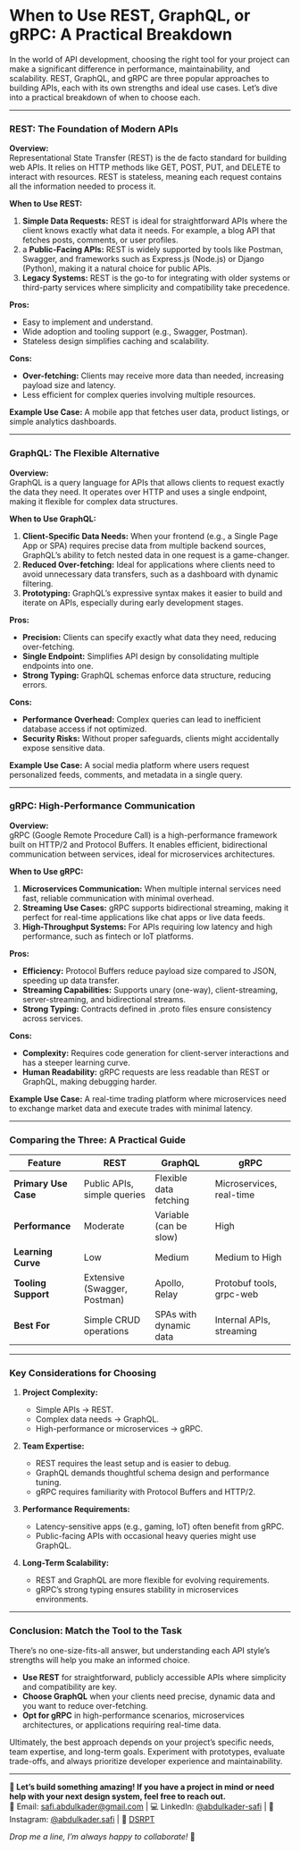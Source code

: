 # When to Use REST, GraphQL, or gRPC: A Practical Breakdown

In the world of API development, choosing the right tool for your project can make a significant difference in performance, maintainability, and scalability. REST, GraphQL, and gRPC are three popular approaches to building APIs, each with its own strengths and ideal use cases. Let’s dive into a practical breakdown of when to choose each.

---

### **REST: The Foundation of Modern APIs**

**Overview:**  
Representational State Transfer (REST) is the de facto standard for building web APIs. It relies on HTTP methods like GET, POST, PUT, and DELETE to interact with resources. REST is stateless, meaning each request contains all the information needed to process it.

**When to Use REST:**

1. **Simple Data Requests:** REST is ideal for straightforward APIs where the client knows exactly what data it needs. For example, a blog API that fetches posts, comments, or user profiles.
2. a **Public-Facing APIs:** REST is widely supported by tools like Postman, Swagger, and frameworks such as Express.js (Node.js) or Django (Python), making it a natural choice for public APIs.
3. **Legacy Systems:** REST is the go-to for integrating with older systems or third-party services where simplicity and compatibility take precedence.

**Pros:**

- Easy to implement and understand.
- Wide adoption and tooling support (e.g., Swagger, Postman).
- Stateless design simplifies caching and scalability.

**Cons:**

- **Over-fetching:** Clients may receive more data than needed, increasing payload size and latency.
- Less efficient for complex queries involving multiple resources.

**Example Use Case:** A mobile app that fetches user data, product listings, or simple analytics dashboards.

---

### **GraphQL: The Flexible Alternative**

**Overview:**  
GraphQL is a query language for APIs that allows clients to request exactly the data they need. It operates over HTTP and uses a single endpoint, making it flexible for complex data structures.

**When to Use GraphQL:**

1. **Client-Specific Data Needs:** When your frontend (e.g., a Single Page App or SPA) requires precise data from multiple backend sources, GraphQL’s ability to fetch nested data in one request is a game-changer.
2. **Reduced Over-fetching:** Ideal for applications where clients need to avoid unnecessary data transfers, such as a dashboard with dynamic filtering.
3. **Prototyping:** GraphQL’s expressive syntax makes it easier to build and iterate on APIs, especially during early development stages.

**Pros:**

- **Precision:** Clients can specify exactly what data they need, reducing over-fetching.
- **Single Endpoint:** Simplifies API design by consolidating multiple endpoints into one.
- **Strong Typing:** GraphQL schemas enforce data structure, reducing errors.

**Cons:**

- **Performance Overhead:** Complex queries can lead to inefficient database access if not optimized.
- **Security Risks:** Without proper safeguards, clients might accidentally expose sensitive data.

**Example Use Case:** A social media platform where users request personalized feeds, comments, and metadata in a single query.

---

### **gRPC: High-Performance Communication**

**Overview:**  
gRPC (Google Remote Procedure Call) is a high-performance framework built on HTTP/2 and Protocol Buffers. It enables efficient, bidirectional communication between services, ideal for microservices architectures.

**When to Use gRPC:**

1. **Microservices Communication:** When multiple internal services need fast, reliable communication with minimal overhead.
2. **Streaming Use Cases:** gRPC supports bidirectional streaming, making it perfect for real-time applications like chat apps or live data feeds.
3. **High-Throughput Systems:** For APIs requiring low latency and high performance, such as fintech or IoT platforms.

**Pros:**

- **Efficiency:** Protocol Buffers reduce payload size compared to JSON, speeding up data transfer.
- **Streaming Capabilities:** Supports unary (one-way), client-streaming, server-streaming, and bidirectional streams.
- **Strong Typing:** Contracts defined in .proto files ensure consistency across services.

**Cons:**

- **Complexity:** Requires code generation for client-server interactions and has a steeper learning curve.
- **Human Readability:** gRPC requests are less readable than REST or GraphQL, making debugging harder.

**Example Use Case:** A real-time trading platform where microservices need to exchange market data and execute trades with minimal latency.

---

### **Comparing the Three: A Practical Guide**

| Feature              | REST                         | GraphQL                | gRPC                     |
| -------------------- | ---------------------------- | ---------------------- | ------------------------ |
| **Primary Use Case** | Public APIs, simple queries  | Flexible data fetching | Microservices, real-time |
| **Performance**      | Moderate                     | Variable (can be slow) | High                     |
| **Learning Curve**   | Low                          | Medium                 | Medium to High           |
| **Tooling Support**  | Extensive (Swagger, Postman) | Apollo, Relay          | Protobuf tools, grpc-web |
| **Best For**         | Simple CRUD operations       | SPAs with dynamic data | Internal APIs, streaming |

---

### **Key Considerations for Choosing**

1. **Project Complexity:**

   - Simple APIs → REST.
   - Complex data needs → GraphQL.
   - High-performance or microservices → gRPC.

2. **Team Expertise:**

   - REST requires the least setup and is easier to debug.
   - GraphQL demands thoughtful schema design and performance tuning.
   - gRPC requires familiarity with Protocol Buffers and HTTP/2.

3. **Performance Requirements:**

   - Latency-sensitive apps (e.g., gaming, IoT) often benefit from gRPC.
   - Public-facing APIs with occasional heavy queries might use GraphQL.

4. **Long-Term Scalability:**
   - REST and GraphQL are more flexible for evolving requirements.
   - gRPC’s strong typing ensures stability in microservices environments.

---

### **Conclusion: Match the Tool to the Task**

There’s no one-size-fits-all answer, but understanding each API style’s strengths will help you make an informed choice.

- **Use REST** for straightforward, publicly accessible APIs where simplicity and compatibility are key.
- **Choose GraphQL** when your clients need precise, dynamic data and you want to reduce over-fetching.
- **Opt for gRPC** in high-performance scenarios, microservices architectures, or applications requiring real-time data.

Ultimately, the best approach depends on your project’s specific needs, team expertise, and long-term goals. Experiment with prototypes, evaluate trade-offs, and always prioritize developer experience and maintainability.

---

**🚀 Let’s build something amazing! If you have a project in mind or need help with your next design system, feel free to reach out.**  
📧 Email: [safi.abdulkader@gmail.com](mailto:safi.abdulkader@gmail.com) | 💻 LinkedIn: [@abdulkader-safi](https://www.linkedin.com/in/abdulkader-safi/) | 📱 Instagram: [@abdulkader.safi](https://www.instagram.com/abdulkader.safi/) | 🏢 [DSRPT](https://www.dsrpt.com.au/kw/contact)

_Drop me a line, I’m always happy to collaborate!_ 🚀
